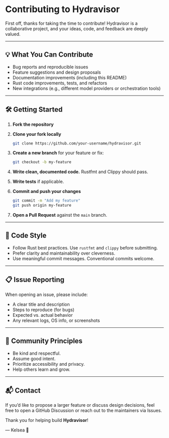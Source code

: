 # Contributing to Hydravisor

First off, thanks for taking the time to contribute! Hydravisor is a collaborative project, and your ideas, code, and feedback are deeply valued.

---

## 💡 What You Can Contribute

* Bug reports and reproducible issues
* Feature suggestions and design proposals
* Documentation improvements (including this README)
* Rust code improvements, tests, and refactors
* New integrations (e.g., different model providers or orchestration tools)

---

## 🛠 Getting Started

1. **Fork the repository**
2. **Clone your fork locally**

   ```bash
   git clone https://github.com/your-username/hydravisor.git
   ```
3. **Create a new branch** for your feature or fix:

   ```bash
   git checkout -b my-feature
   ```
4. **Write clean, documented code.** Rustfmt and Clippy should pass.
5. **Write tests** if applicable.
6. **Commit and push your changes**

   ```bash
   git commit -m "Add my feature"
   git push origin my-feature
   ```
7. **Open a Pull Request** against the `main` branch.

---

## 🧪 Code Style

* Follow Rust best practices. Use `rustfmt` and `clippy` before submitting.
* Prefer clarity and maintainability over cleverness.
* Use meaningful commit messages. Conventional commits welcome.

---

## 📋 Issue Reporting

When opening an issue, please include:

* A clear title and description
* Steps to reproduce (for bugs)
* Expected vs. actual behavior
* Any relevant logs, OS info, or screenshots

---

## 🧠 Community Principles

* Be kind and respectful.
* Assume good intent.
* Prioritize accessibility and privacy.
* Help others learn and grow.

---

## 📬 Contact

If you’d like to propose a larger feature or discuss design decisions, feel free to open a GitHub Discussion or reach out to the maintainers via Issues.

Thank you for helping build **Hydravisor**!

— Kelsea 💖

